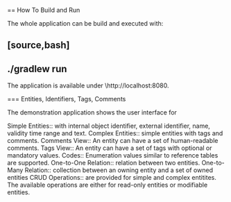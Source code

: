 == How To Build and Run

The whole application can be build and executed with:

[source,bash]
----
./gradlew run
----

The application is available under \http://localhost:8080.

=== Entities, Identifiers, Tags, Comments

The demonstration application shows the user interface for

Simple Entities:: with internal object identifier, external identifier, name, validity time range and text.
Complex Entities:: simple entities with tags and comments.
Comments View:: An entity can have a set of human-readable comments.
Tags View:: An entity can have a set of tags with optional or mandatory values.
Codes:: Enumeration values similar to reference tables are supported.
One-to-One Relation:: relation between two entities.
One-to-Many Relation:: collection between an owning entity and a set of owned entities
CRUD Operations:: are provided for simple and complex entitites.
The available operations are either for read-only entities or modifiable entities.
